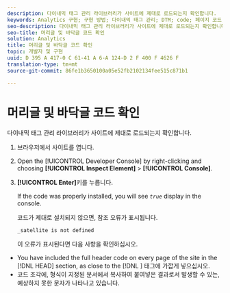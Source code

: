 ```yaml
---
description: 다이내믹 태그 관리 라이브러리가 사이트에 제대로 로드되는지 확인합니다.
keywords: Analytics 구현; 구현 방법; 다이내믹 태그 관리; DTM; code; 페이지 코드; 머리글 코드; 바닥글 코드; 포함 코드; 코드 확인; header code; 바닥글 코드 확인; 포함 탭; 임베드
seo-description: 다이내믹 태그 관리 라이브러리가 사이트에 제대로 로드되는지 확인합니다.
seo-title: 머리글 및 바닥글 코드 확인
solution: Analytics
title: 머리글 및 바닥글 코드 확인
topic: 개발자 및 구현
uuid: D 395 A 417-0 C 61-41 A 6-A 124-D 2 F 400 F 4626 F
translation-type: tm+mt
source-git-commit: 86fe1b3650100a05e52fb2102134fee515c871b1

---
```



# 머리글 및 바닥글 코드 확인

다이내믹 태그 관리 라이브러리가 사이트에 제대로 로드되는지 확인합니다.

1. 브라우저에서 사이트를 엽니다.
1. Open the [!UICONTROL Developer Console] by right-clicking and choosing **[!UICONTROL Inspect Element]** &gt; **[!UICONTROL Console]**.
1. **[!UICONTROL Enter]**&#x200B;키를 누릅니다.

   If the code was properly installed, you will see *`true`* display in the console.

   코드가 제대로 설치되지 않으면, 참조 오류가 표시됩니다.

   `_satellite is not defined`

   이 오류가 표시된다면 다음 사항을 확인하십시오.

* You have included the full header code on every page of the site in the [!DNL HEAD] section, as close to the [!DNL <head><meta http-equiv="Content-Type" content="text/html; charset=UTF-8">] 태그에 가깝게 넣으십시오.
* 코드 조각에, 형식이 지정된 문서에서 복사하여 붙여넣은 결과로서 발생할 수 있는, 예상하지 못한 문자가 나타나고 있습니다.

